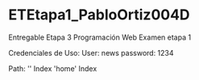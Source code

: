 # ETEtapa1_PabloOrtiz004D
Entregable Etapa 3 Programación Web Examen etapa 1

Credenciales de Uso: 
User: news
password: 1234

Path: 	'' Index
	'home' Index